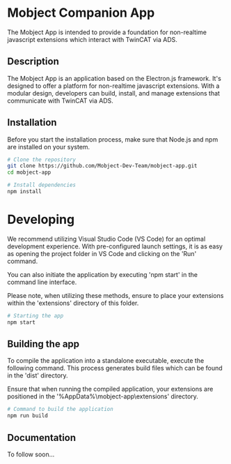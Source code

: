 # Mobject Companion App

The Mobject App is intended to provide a foundation for non-realtime javascript extensions which interact with TwinCAT via ADS.

## Description

The Mobject App is an application based on the Electron.js framework. It's designed to offer a platform for non-realtime javascript extensions. With a modular design, developers can build, install, and manage extensions that communicate with TwinCAT via ADS.

## Installation

Before you start the installation process, make sure that Node.js and npm are installed on your system.

```bash
# Clone the repository
git clone https://github.com/Mobject-Dev-Team/mobject-app.git
cd mobject-app

# Install dependencies
npm install
```

# Developing

We recommend utilizing Visual Studio Code (VS Code) for an optimal development experience. With pre-configured launch settings, it is as easy as opening the project folder in VS Code and clicking on the 'Run' command.

You can also initiate the application by executing 'npm start' in the command line interface.

Please note, when utilizing these methods, ensure to place your extensions within the 'extensions' directory of this folder.

```bash
# Starting the app
npm start
```

## Building the app

To compile the application into a standalone executable, execute the following command. This process generates build files which can be found in the 'dist' directory.

Ensure that when running the compiled application, your extensions are positioned in the '%AppData%\mobject-app\extensions' directory.

```bash
# Command to build the application
npm run build
```

## Documentation

To follow soon...
